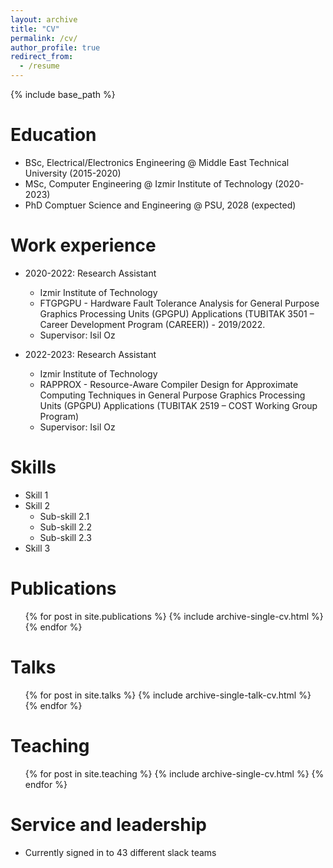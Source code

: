 ```yaml
---
layout: archive
title: "CV"
permalink: /cv/
author_profile: true
redirect_from:
  - /resume
---
```


{% include base_path %}

Education
======
* BSc, Electrical/Electronics Engineering @ Middle East Technical University (2015-2020)
* MSc, Computer Engineering @ Izmir Institute of Technology (2020-2023)
* PhD Comptuer Science and Engineering @ PSU, 2028 (expected)

Work experience
======
* 2020-2022: Research Assistant
  * Izmir Institute of Technology 
  * FTGPGPU - Hardware Fault Tolerance Analysis for General Purpose Graphics Processing Units (GPGPU) Applications (TUBITAK 3501 – Career Development Program (CAREER)) - 2019/2022.
  * Supervisor: Isil Oz

* 2022-2023: Research Assistant
  * Izmir Institute of Technology 
  * RAPPROX - Resource-Aware Compiler Design for Approximate Computing Techniques in General Purpose Graphics Processing Units (GPGPU) Applications (TUBITAK 2519 – COST Working Group Program)
  * Supervisor: Isil Oz

Skills
======
* Skill 1
* Skill 2
  * Sub-skill 2.1
  * Sub-skill 2.2
  * Sub-skill 2.3
* Skill 3

Publications
======
  <ul>{% for post in site.publications %}
    {% include archive-single-cv.html %}
  {% endfor %}</ul>
  
Talks
======
  <ul>{% for post in site.talks %}
    {% include archive-single-talk-cv.html %}
  {% endfor %}</ul>
  
Teaching
======
  <ul>{% for post in site.teaching %}
    {% include archive-single-cv.html %}
  {% endfor %}</ul>
  
Service and leadership
======
* Currently signed in to 43 different slack teams
